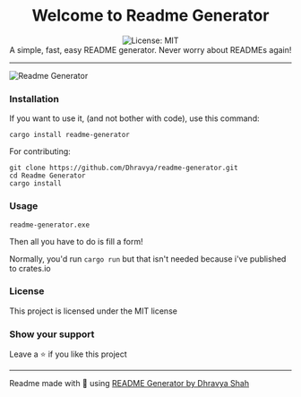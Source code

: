 <div align="center">
<h1 align="center">Welcome to Readme Generator</h1>
<img alt="License: MIT" src="https://img.shields.io/badge/License-MIT-yellow.svg" /><br>
A simple, fast, easy README generator. Never worry about READMEs again!
</div>

***
![Readme Generator](https://us-east-1.tixte.net/uploads/img.dhravya.dev/l0ap2hcs50a.png)


### Installation

If you want to use it, (and not bother with code), use this command:

```
cargo install readme-generator
```

For contributing:
```
git clone https://github.com/Dhravya/readme-generator.git
cd Readme Generator
cargo install
```

### Usage
```
readme-generator.exe
```
Then all you have to do is fill a form!

Normally, you'd run `cargo run` but that isn't needed because i've published to crates.io


### License
This project is licensed under the MIT license
### Show your support
Leave a ⭐ if you like this project
***
Readme made with 💖 using [README Generator by Dhravya Shah](https://github.com/Dhravya/readme-generator)
